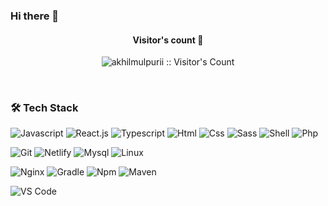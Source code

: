 ### Hi there 👋


<h4 align="center">Visitor's count 👀</h4>
<p align="center"><img src="https://profile-counter.glitch.me/{akhilmulpurii}/count.svg" alt="akhilmulpurii :: Visitor's Count" /></p>
<br/>


### 🛠 Tech Stack

![Javascript](http://img.shields.io/badge/-Javascript-fcd400?style=flat-square&logo=javascript&logoColor=black)
![React.js](https://img.shields.io/badge/React-20232A?style=flat-square&logo=react&logoColor=61DAFB)
![Typescript](http://img.shields.io/badge/-Typescript-3178c6?style=flat-square&logo=typescript&logoColor=white)
![Html](http://img.shields.io/badge/-Html-e24c27?style=flat-square&logo=html5&logoColor=white)
![Css](http://img.shields.io/badge/-Css-2a65f1?style=flat-square&logo=css3&logoColor=white)
![Sass](http://img.shields.io/badge/-Sass-cc6699?style=flat-square&logo=sass&logoColor=white)
![Shell](http://img.shields.io/badge/-Shell-c9c9c9?style=flat-square&logo=gnu-bash&logoColor=black)
![Php](http://img.shields.io/badge/-Php-767bb3?style=flat-square&logo=php&logoColor=white)

![Git](https://img.shields.io/badge/Git-20232A?style=flat-square&logo=git&logoColor=ff5555)
![Netlify](https://img.shields.io/badge/Netlify-00C7B7?style=flat-square&logo=netlify&logoColor=white)
![Mysql](http://img.shields.io/badge/-Mysql-white?style=flat-square&logo=mysql)
![Linux](http://img.shields.io/badge/-Linux-fad134?style=flat-square&logo=linux&logoColor=black)

![Nginx](http://img.shields.io/badge/-Nginx-2b9900?style=flat-square&logo=nginx&logoColor=white)
![Gradle](http://img.shields.io/badge/-Gradle-white?style=flat-square&logo=gradle&logoColor=09303a)
![Npm](http://img.shields.io/badge/-Npm-white?style=flat-square&logo=npm&logoColor=white)
![Maven](http://img.shields.io/badge/-Maven-white?style=flat-square&logo=apachemaven&logoColor=bc2043)

![VS Code](http://img.shields.io/badge/-VS%20Code-black?style=flat-square&logo=visualstudiocode&logoColor=3aa7f2)
